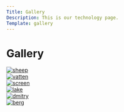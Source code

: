 ```yaml
---
Title: Gallery
Description: This is our technology page.
Template: gallery
---
```


<div class="titel-gallery">
<h1>Gallery</h1>
</div>

<div class="gallery-box ett">
<a href="%base_url%/image/sheep.jpg" target="_blank">
<picture>
    <source media="(min-width: 1500px)" srcset="image/sheep.jpg?w=333&h=333&crop-to-fit">
    <source media="(min-width: 1000px)" srcset="image/sheep.jpg?w=250&h=250&crop-to-fit">
    <source media="(min-width: 376px)" srcset="image/sheep.jpg?w=175&h=175&crop-to-fit">
    <img src="image/sheep.jpg?w=222&h=222&crop-to-fit" alt="sheep">
</picture>
</a>
</div>

<div class="gallery-box tva">
<a href="%base_url%/image/vatten.jpg" target="_blank">
<picture>
    <source media="(min-width: 1500px)" srcset="image/vatten.jpg?w=333&h=333&crop-to-fit">
    <source media="(min-width: 1000px)" srcset="image/vatten.jpg?w=250&h=250&crop-to-fit">
    <source media="(min-width: 376px)" srcset="image/vatten.jpg?w=175&h=175&crop-to-fit">
    <img src="image/vatten.jpg?w=222&h=222&crop-to-fit" alt="vatten">
</picture>
</a>
</div>

<div class="gallery-box tre">
<a href="%base_url%/image/screen.jpg" target="_blank">
<picture>
    <source media="(min-width: 1500px)" srcset="image/screen.jpg?w=333&h=333&crop-to-fit">
    <source media="(min-width: 1000px)" srcset="image/screen.jpg?w=250&h=250&crop-to-fit">
    <source media="(min-width: 376px)" srcset="image/screen.jpg?w=175&h=175&crop-to-fit">
    <img src="image/screen.jpg?w=222&h=222&crop-to-fit" alt="screen">
</picture>
</a>
</div>

<div class="gallery-box fyra">
<a href="%base_url%/image/lake.jpg" target="_blank">
<picture>
    <source media="(min-width: 1500px)" srcset="image/lake.jpg?w=333&h=333&crop-to-fit">
    <source media="(min-width: 1000px)" srcset="image/lake.jpg?w=250&h=250&crop-to-fit">
    <source media="(min-width: 376px)" srcset="image/lake.jpg?w=175&h=175&crop-to-fit">
    <img src="image/lake.jpg?w=222&h=222&crop-to-fit" alt="lake">
</picture>
</a>
</div>

<div class="gallery-box fem">
<a href="%base_url%/image/dmitry.jpg" target="_blank">
<picture>
    <source media="(min-width: 1500px)" srcset="image/dmitry.jpg?w=333&h=333&crop-to-fit">
    <source media="(min-width: 1000px)" srcset="image/dmitry.jpg?w=250&h=250&crop-to-fit">
    <source media="(min-width: 376px)" srcset="image/dmitry.jpg?w=175&h=175&crop-to-fit">
    <img src="image/dmitry.jpg?w=222&h=222&crop-to-fit" alt="dmitry">
</picture>
</a>
</div>

<div class="gallery-box sex">
<a href="%base_url%/image/berg.jpg" target="_blank">
<picture>
    <source media="(min-width: 1500px)" srcset="image/berg.jpg?w=333&h=333&crop-to-fit">
    <source media="(min-width: 1000px)" srcset="image/berg.jpg?w=250&h=250&crop-to-fit">
    <source media="(min-width: 376px)" srcset="image/berg.jpg?w=175&h=175&crop-to-fit">
    <img src="image/berg.jpg?w=222&h=222&crop-to-fit" alt="berg">
</picture>
</a>
</div>
